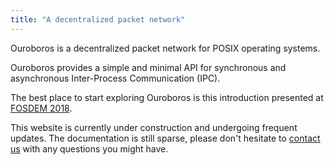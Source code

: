 ```yaml
---
title: "A decentralized packet network"
---
```


Ouroboros is a decentralized packet network for POSIX operating
systems.

Ouroboros provides a simple and minimal API for synchronous and
asynchronous Inter-Process Communication (IPC).

The best place to start exploring Ouroboros is this introduction
presented at [FOSDEM
2018](https://www.fosdem.org/2018/schedule/event/ipc/).

This website is currently under construction and undergoing frequent
updates. The documentation is still sparse, please don't hesitate to
[contact us](/contribute) with any questions you might have.
